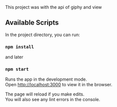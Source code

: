 This project was with the api of giphy and view

## Available Scripts

In the project directory, you can run:

### `npm install`

and later

### `npm start`

Runs the app in the development mode.<br>
Open [http://localhost:3000](http://localhost:3000) to view it in the browser.

The page will reload if you make edits.<br>
You will also see any lint errors in the console.